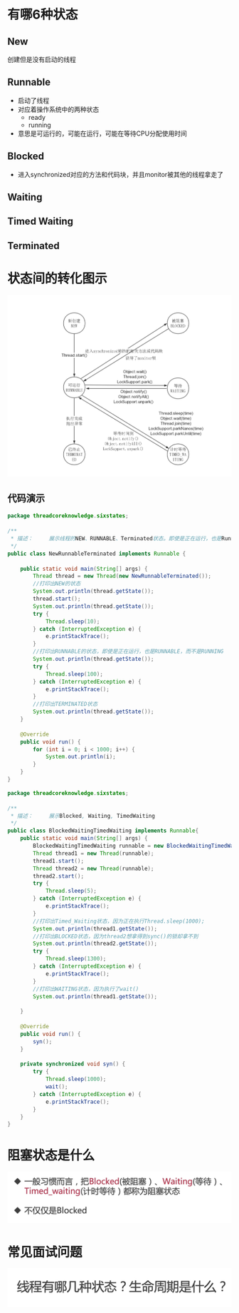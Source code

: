 # 有哪6种状态

## New

创建但是没有启动的线程

## Runnable

- 启动了线程
- 对应着操作系统中的两种状态
	- ready
	- running
-  意思是可运行的，可能在运行，可能在等待CPU分配使用时间

## Blocked

- 进入synchronized对应的方法和代码块，并且monitor被其他的线程拿走了

## Waiting

## Timed Waiting

## Terminated

# 状态间的转化图示

![](image/线程的6个状态.png)

## 代码演示

```java
package threadcoreknowledge.sixstates;

/**
 * 描述：     展示线程的NEW、RUNNABLE、Terminated状态。即使是正在运行，也是Runnable状态，而不是Running。
 */
public class NewRunnableTerminated implements Runnable {

    public static void main(String[] args) {
        Thread thread = new Thread(new NewRunnableTerminated());
        //打印出NEW的状态
        System.out.println(thread.getState());
        thread.start();
        System.out.println(thread.getState());
        try {
            Thread.sleep(10);
        } catch (InterruptedException e) {
            e.printStackTrace();
        }
        //打印出RUNNABLE的状态，即使是正在运行，也是RUNNABLE，而不是RUNNING
        System.out.println(thread.getState());
        try {
            Thread.sleep(100);
        } catch (InterruptedException e) {
            e.printStackTrace();
        }
        //打印出TERMINATED状态
        System.out.println(thread.getState());
    }

    @Override
    public void run() {
        for (int i = 0; i < 1000; i++) {
            System.out.println(i);
        }
    }
}

```

```java
package threadcoreknowledge.sixstates;

/**
 * 描述：     展示Blocked, Waiting, TimedWaiting
 */
public class BlockedWaitingTimedWaiting implements Runnable{
    public static void main(String[] args) {
        BlockedWaitingTimedWaiting runnable = new BlockedWaitingTimedWaiting();
        Thread thread1 = new Thread(runnable);
        thread1.start();
        Thread thread2 = new Thread(runnable);
        thread2.start();
        try {
            Thread.sleep(5);
        } catch (InterruptedException e) {
            e.printStackTrace();
        }
        //打印出Timed_Waiting状态，因为正在执行Thread.sleep(1000);
        System.out.println(thread1.getState());
        //打印出BLOCKED状态，因为thread2想拿得到sync()的锁却拿不到
        System.out.println(thread2.getState());
        try {
            Thread.sleep(1300);
        } catch (InterruptedException e) {
            e.printStackTrace();
        }
        //打印出WAITING状态，因为执行了wait()
        System.out.println(thread1.getState());

    }

    @Override
    public void run() {
        syn();
    }

    private synchronized void syn() {
        try {
            Thread.sleep(1000);
            wait();
        } catch (InterruptedException e) {
            e.printStackTrace();
        }
    }
}

```

# 阻塞状态是什么

![](image/Pasted%20image%2020220207214811.png)

# 常见面试问题

![](image/Pasted%20image%2020220207214928.png)